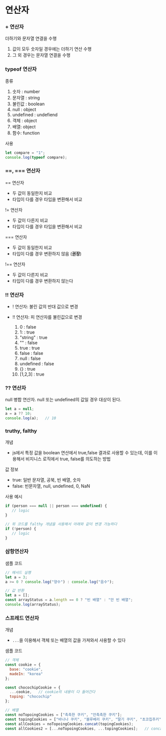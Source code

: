 # 연산자
### + 연산자
더하기와 문자열 연결을 수행
1. 값이 모두 숫자일 경우에는 더하기 연산 수행
2. 그 외 경우는 문자열 연결을 수행

### typeof 연산자
종류
1. 숫자 : number
2. 문자열 : string
3. 불린값 : boolean
4. null : object
5. undefined : undefiend
6. 객체 : object
7. 배열: object
8. 함수: function

사용
```js
let compare = "1";
console.log(typeof compare);
```

### ==, === 연산자
== 연산자 
- 두 값이 동일한지 비교
- 타입이 다를 경우 타입을 변환해서 비교

!= 연산자
- 두 값이 다른지 비교
- 타입이 다를 경우 타입을 변환해서 비교
   
=== 연산자
- 두 값이 동일한지 비교
- 타입이 다를 경우 변환하지 않음 (**권장**)

!== 연산자
- 두 값이 다른지 비교
- 타입이 다를 경우 변환하지 않는다

### !! 연산자
- ! 연산자: 불린 값의 반대 값으로 변경
- !! 연산자: 피 연산자를 불린값으로 변경

   1. 0 : false
   2. 1: : true
   3. "string" : true
   4. "" : false
   5. true : true
   6. false : false
   7. null : false
   8. undefined : false
   9. {} : true
   10. [1,2,3] : true

### ?? 연산자
null 병합 연산자. null 또는 undefined의 값일 경우 대상이 된다. 
```js
let a = null;
a = a ?? 10;
console.log(a);   // 10
```

### truthy, falthy
개념
- js에서 특정 값을 boolean 연산에서 true,false 결과로 사용할 수 있는데, 이를 이용해서 비지니스 로직에서 true, false를 의도하는 방법

값 정보
- true: 일반 문자열, 공북, 빈 배열, 숫자
- false: 빈문자열, null, undefined, 0, NaN

사용 예시
```js
if (person === null || person === undefined) {
   // logic
}

// 위 코드를 falthy 개념을 사용해서 아래와 같이 변경 가능하다
if (!person) {
   // logic
}
```

### 삼항연산자
샘플 코드
```js
// 메서드 실행
let a = 3;
a >= 0 ? console.log("양수") : console.log("음수");

// 값 반환
let a = [];
const arrayStatus = a.length == 0 ? "빈 배열" : "안 빈 배열";
console.log(arrayStatus);
```

### 스프레드 연산자
개념
- `...`을 이용해서 객체 또는 배열의 값을 가져와서 사용할 수 있다

샘플 코드
```js
// 객체
const cookie = {
  base: "cookie",
  madeIn: "korea"
};

const chocochipCookie = {
  ...cookie,   // cookie의 내용이 다 들어간다
  toping: "chocochip"
};

// 배열
const noTopoingCookies = ["촉촉한 쿠키", "안촉촉한 쿠키"];
const topingCookies = ["바나나 쿠키", "블루베리 쿠키", "딸기 쿠키", "초코칩추키"];
const allCookies = noTopoingCookies.concat(topingCookies);
const allCookies2 = [...noTopoingCookies, ...topingCookies];   // concat처럼 2개 배열의 데이터가 들어간다
```